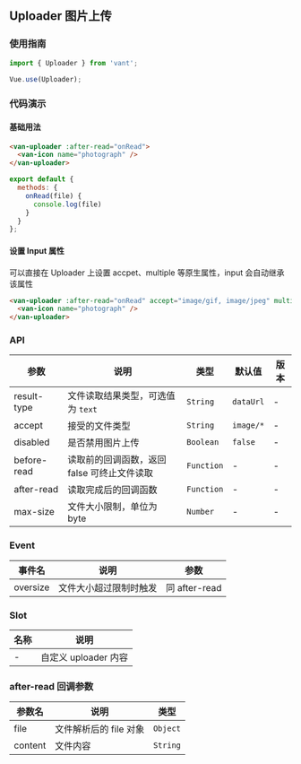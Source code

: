 ## Uploader 图片上传

### 使用指南
``` javascript
import { Uploader } from 'vant';

Vue.use(Uploader);
```

### 代码演示

#### 基础用法

```html
<van-uploader :after-read="onRead">
  <van-icon name="photograph" />
</van-uploader>
```

```javascript
export default {
  methods: {
    onRead(file) {
      console.log(file)
    }
  }
};
```

#### 设置 Input 属性
可以直接在 Uploader 上设置 accpet、multiple 等原生属性，input 会自动继承该属性

```html
<van-uploader :after-read="onRead" accept="image/gif, image/jpeg" multiple>
  <van-icon name="photograph" />
</van-uploader>
```

### API

| 参数 | 说明 | 类型 | 默认值 | 版本 |
|------|------|------|------|------|
| result-type | 文件读取结果类型，可选值为 `text` | `String` | `dataUrl` | - |
| accept | 接受的文件类型 | `String` | `image/*` | - |
| disabled | 是否禁用图片上传 | `Boolean` | `false` | - |
| before-read | 读取前的回调函数，返回 false 可终止文件读取 | `Function` | - | - |
| after-read | 读取完成后的回调函数 | `Function` | - | - |
| max-size | 文件大小限制，单位为 byte | `Number` | - | - |

### Event

| 事件名 | 说明 | 参数 |
|------|------|------|
| oversize | 文件大小超过限制时触发 | 同 after-read |

### Slot

| 名称 | 说明 |
|------|------|
| - | 自定义 uploader 内容 |

### after-read 回调参数

| 参数名 | 说明 | 类型 |
|------|------|------|
| file | 文件解析后的 file 对象 | `Object` |
| content | 文件内容 | `String` |
